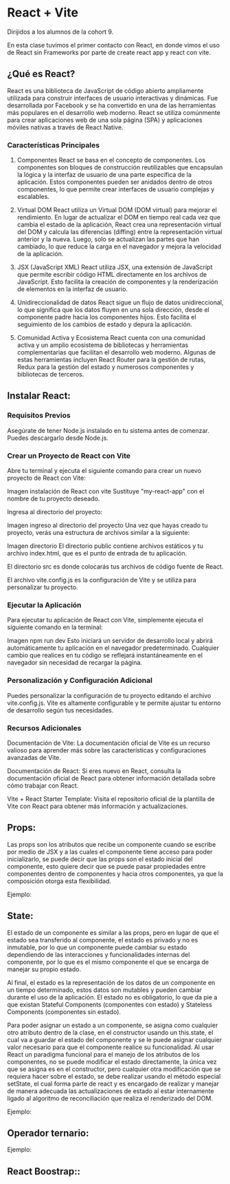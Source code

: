 # React + Vite

Dirijidos a los alumnos de la cohort 9.

En esta clase tuvimos el primer contacto con React, en donde vimos el uso de React sin Frameworks por parte de create react app y react con vite.

## ¿Qué es React?
React es una biblioteca de JavaScript de código abierto ampliamente utilizada para construir interfaces de usuario interactivas y dinámicas. Fue desarrollada por Facebook y se ha convertido en una de las herramientas más populares en el desarrollo web moderno. React se utiliza comúnmente para crear aplicaciones web de una sola página (SPA) y aplicaciones móviles nativas a través de React Native.

### Características Principales
1. Componentes
React se basa en el concepto de componentes. Los componentes son bloques de construcción reutilizables que encapsulan la lógica y la interfaz de usuario de una parte específica de la aplicación. Estos componentes pueden ser anidados dentro de otros componentes, lo que permite crear interfaces de usuario complejas y escalables.

2. Virtual DOM
React utiliza un Virtual DOM (DOM virtual) para mejorar el rendimiento. En lugar de actualizar el DOM en tiempo real cada vez que cambia el estado de la aplicación, React crea una representación virtual del DOM y calcula las diferencias (diffing) entre la representación virtual anterior y la nueva. Luego, solo se actualizan las partes que han cambiado, lo que reduce la carga en el navegador y mejora la velocidad de la aplicación.

3. JSX (JavaScript XML)
React utiliza JSX, una extensión de JavaScript que permite escribir código HTML directamente en los archivos de JavaScript. Esto facilita la creación de componentes y la renderización de elementos en la interfaz de usuario.

4. Unidireccionalidad de datos
React sigue un flujo de datos unidireccional, lo que significa que los datos fluyen en una sola dirección, desde el componente padre hacia los componentes hijos. Esto facilita el seguimiento de los cambios de estado y depura la aplicación.

5. Comunidad Activa y Ecosistema
React cuenta con una comunidad activa y un amplio ecosistema de bibliotecas y herramientas complementarias que facilitan el desarrollo web moderno. Algunas de estas herramientas incluyen React Router para la gestión de rutas, Redux para la gestión del estado y numerosos componentes y bibliotecas de terceros.

## Instalar React:
### Requisitos Previos
Asegúrate de tener Node.js instalado en tu sistema antes de comenzar. Puedes descargarlo desde Node.js.

### Crear un Proyecto de React con Vite
Abre tu terminal y ejecuta el siguiente comando para crear un nuevo proyecto de React con Vite:

Imagen instalación de React con vite
Sustituye "my-react-app" con el nombre de tu proyecto deseado.

Ingresa al directorio del proyecto:

Imagen ingreso al directorio del proyecto
Una vez que hayas creado tu proyecto, verás una estructura de archivos similar a la siguiente:

Imagen directorio
El directorio public contiene archivos estáticos y tu archivo index.html, que es el punto de entrada de tu aplicación.

El directorio src es donde colocarás tus archivos de código fuente de React.

El archivo vite.config.js es la configuración de Vite y se utiliza para personalizar tu proyecto.

### Ejecutar la Aplicación
Para ejecutar tu aplicación de React con Vite, simplemente ejecuta el siguiente comando en la terminal:

Imagen npm run dev
Esto iniciará un servidor de desarrollo local y abrirá automáticamente tu aplicación en el navegador predeterminado. Cualquier cambio que realices en tu código se reflejará instantáneamente en el navegador sin necesidad de recargar la página.

### Personalización y Configuración Adicional
Puedes personalizar la configuración de tu proyecto editando el archivo vite.config.js. Vite es altamente configurable y te permite ajustar tu entorno de desarrollo según tus necesidades.

### Recursos Adicionales
Documentación de Vite: La documentación oficial de Vite es un recurso valioso para aprender más sobre las características y configuraciones avanzadas de Vite.

Documentación de React: Si eres nuevo en React, consulta la documentación oficial de React para obtener información detallada sobre cómo trabajar con React.

Vite + React Starter Template: Visita el repositorio oficial de la plantilla de Vite con React para obtener más información y actualizaciones.

## Props:

Las props son los atributos que recibe un componente cuando se escribe por medio de JSX y a las cuales el componente tiene acceso para poder inicializarlo, se puede decir que las props son el estado inicial del componente, esto quiere decir que se puede pasar propiedades entre componentes dentro de componentes y hacia otros componentes, ya que la composición otorga esta flexibilidad.

  Ejemplo:

## State:

El estado de un componente es similar a las props, pero en lugar de que el estado sea transferido al componente, el estado es privado y no es inmutable, por lo que un componente puede cambiar su estado dependiendo de las interacciones y funcionalidades internas del componente, por lo que es el mismo componente el que se encarga de manejar su propio estado.

Al final, el estado es la representación de los datos de un componente en un tiempo determinado, estos datos son mutables y pueden cambiar durante el uso de la aplicación. El estado no es obligatorio, lo que da pie a que existan Stateful Components (componentes con estado) y Stateless Components (componentes sin estado).

Para poder asignar un estado a un componente, se asigna como cualquier otro atributo dentro de la clase, en el constructor usando un this.state, el cual va a guardar el estado del componente y se le puede asignar cualquier valor necesario para que el componente realice su funcionalidad. Al usar React un paradigma funcional para el manejo de los atributos de los componentes, no se puede modificar el estado directamente, la única vez que se asigna es en el constructor, pero cualquier otra modificación que se requiera hacer sobre el estado, se debe realizar usando el método especial setState, el cual forma parte de react y es encargado de realizar y manejar de manera adecuada las actualizaciones de estado al estar internamente ligado al algoritmo de reconciliación que realiza el renderizado del DOM.

  Ejemplo:

## Operador ternario:

   Ejemplo:

## React Boostrap::


